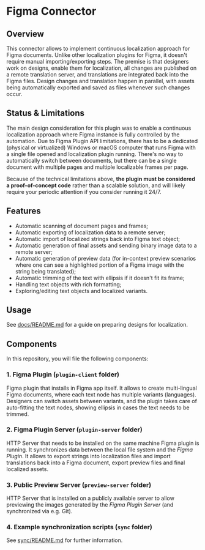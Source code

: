 # Figma Connector

## Overview

This connector allows to implement continuous localization approach for Figma documents. Unlike other localization plugins for Figma, it doesn't require manual importing/exporting steps. The premise is that designers work on designs, enable them for localization, all changes are published on a remote translation server, and translations are integrated back into the Figma files. Design changes and translation happen in parallel, with assets being automatically exported and saved as files whenever such changes occur.

## Status & Limitations

The main design consideration for this plugin was to enable a continuous localization approach where Figma instance is fully controlled by the automation. Due to Figma Plugin API limitations, there has to be a dedicated (physical or virtualized) Windows or macOS computer that runs Figma with a single file opened and localization plugin running. There's no way to automatically switch between documents, but there can be a single document with multiple pages and multiple localizable frames per page.

Because of the technical limitations above, **the plugin must be considered a proof-of-concept code** rather than a scalable solution, and will likely require your periodic attention if you consider running it 24/7.

## Features

- Automatic scanning of document pages and frames;
- Automatic exporting of localization data to a remote server;
- Automatic import of localized strings back into Figma text object;
- Automatic generation of final assets and sending binary image data to a remote server;
- Automatic generation of preview data (for in-context preview scenarios where one can see a highlighted portion of a Figma image with the string being translated);
- Automatic trimming of the text with ellipsis if it doesn't fit its frame;
- Handling text objects with rich formatting;
- Exploring/editing text objects and localized variants.

## Usage

See [docs/README.md](docs/README.md) for a guide on preparing designs for localization.

## Components

In this repository, you will file the following components:

### 1. Figma Plugin (`plugin-client` folder)

Figma plugin that installs in Figma app itself. It allows to create multi-lingual Figma documents, where each text node has multiple variants (languages). Designers can switch assets between variants, and the plugin takes care of auto-fitting the text nodes, showing ellipsis in cases the text needs to be trimmed.

### 2. Figma Plugin Server (`plugin-server` folder)

HTTP Server that needs to be installed on the same machine Figma plugin is running. It synchronizes data between the local file system and the _Figma Plugin_. It allows to export strings into localization files and import translations back into a Figma document, export preview files and final localized assets.

### 3. Public Preview Server (`preview-server` folder)

HTTP Server that is installed on a publicly available server to allow previewing the images generated by the _Figma Plugin Server_ (and synchronized via e.g. Git).

### 4. Example synchronization scripts (`sync` folder)

See [sync/README.md](sync/README.md) for further information.
